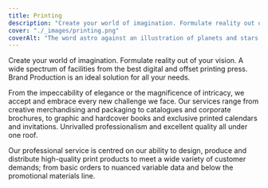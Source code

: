 ```yaml
---
title: Printing
description: "Create your world of imagination. Formulate reality out of your vision. "
cover: "./_images/printing.png"
coverAlt: "The word astro against an illustration of planets and stars."
---
```


Create your world of imagination. Formulate reality out of your vision. A wide spectrum of facilities from the best digital and offset printing press. Brand Production is an ideal solution for all your needs.

From the impeccability of elegance or the magnificence of intricacy, we accept and embrace every new challenge we face. Our services range from creative merchandising and packaging to catalogues and corporate brochures, to graphic and hardcover books and exclusive printed calendars and invitations. Unrivalled professionalism and excellent quality all under one roof.

Our professional service is centred on our ability to design, produce and distribute high-quality print products to meet a wide variety of customer demands; from basic orders to nuanced variable data and below the promotional materials line.